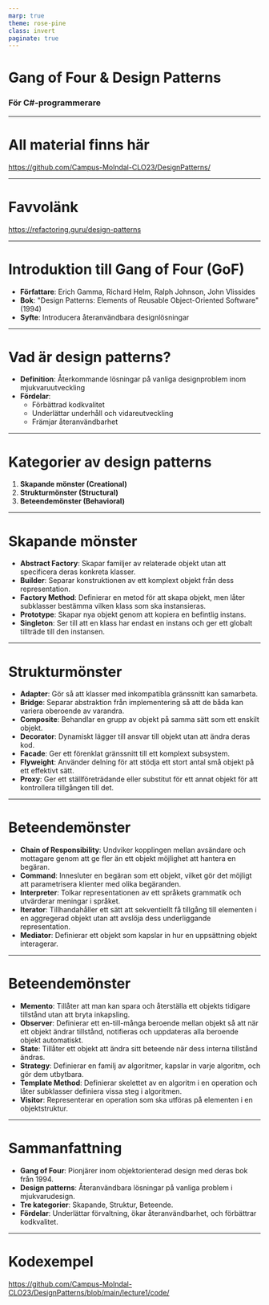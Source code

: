 ```yaml
---
marp: true
theme: rose-pine
class: invert
paginate: true
---
```


# Gang of Four & Design Patterns
### För C#-programmerare

---

# All material finns här

https://github.com/Campus-Molndal-CLO23/DesignPatterns/

---
# Favvolänk

https://refactoring.guru/design-patterns

---

# Introduktion till Gang of Four (GoF)

- **Författare**: Erich Gamma, Richard Helm, Ralph Johnson, John Vlissides
- **Bok**: "Design Patterns: Elements of Reusable Object-Oriented Software" (1994)
- **Syfte**: Introducera återanvändbara designlösningar

---

# Vad är design patterns?

- **Definition**: Återkommande lösningar på vanliga designproblem inom mjukvaruutveckling
- **Fördelar**:
  - Förbättrad kodkvalitet
  - Underlättar underhåll och vidareutveckling
  - Främjar återanvändbarhet

---

# Kategorier av design patterns

1. **Skapande mönster (Creational)**
2. **Strukturmönster (Structural)**
3. **Beteendemönster (Behavioral)**

---

# Skapande mönster

- **Abstract Factory**: Skapar familjer av relaterade objekt utan att specificera deras konkreta klasser.
- **Builder**: Separar konstruktionen av ett komplext objekt från dess representation.
- **Factory Method**: Definierar en metod för att skapa objekt, men låter subklasser bestämma vilken klass som ska instansieras.
- **Prototype**: Skapar nya objekt genom att kopiera en befintlig instans.
- **Singleton**: Ser till att en klass har endast en instans och ger ett globalt tillträde till den instansen.

---

# Strukturmönster

- **Adapter**: Gör så att klasser med inkompatibla gränssnitt kan samarbeta.
- **Bridge**: Separar abstraktion från implementering så att de båda kan variera oberoende av varandra.
- **Composite**: Behandlar en grupp av objekt på samma sätt som ett enskilt objekt.
- **Decorator**: Dynamiskt lägger till ansvar till objekt utan att ändra deras kod.
- **Facade**: Ger ett förenklat gränssnitt till ett komplext subsystem.
- **Flyweight**: Använder delning för att stödja ett stort antal små objekt på ett effektivt sätt.
- **Proxy**: Ger ett ställföreträdande eller substitut för ett annat objekt för att kontrollera tillgången till det.

---

# Beteendemönster

- **Chain of Responsibility**: Undviker kopplingen mellan avsändare och mottagare genom att ge fler än ett objekt möjlighet att hantera en begäran.
- **Command**: Innesluter en begäran som ett objekt, vilket gör det möjligt att parametrisera klienter med olika begäranden.
- **Interpreter**: Tolkar representationen av ett språkets grammatik och utvärderar meningar i språket.
- **Iterator**: Tillhandahåller ett sätt att sekventiellt få tillgång till elementen i en aggregerad objekt utan att avslöja dess underliggande representation.
- **Mediator**: Definierar ett objekt som kapslar in hur en uppsättning objekt interagerar.

---

# Beteendemönster
- **Memento**: Tillåter att man kan spara och återställa ett objekts tidigare tillstånd utan att bryta inkapsling.
- **Observer**: Definierar ett en-till-många beroende mellan objekt så att när ett objekt ändrar tillstånd, notifieras och uppdateras alla beroende objekt automatiskt.
- **State**: Tillåter ett objekt att ändra sitt beteende när dess interna tillstånd ändras.
- **Strategy**: Definierar en familj av algoritmer, kapslar in varje algoritm, och gör dem utbytbara.
- **Template Method**: Definierar skelettet av en algoritm i en operation och låter subklasser definiera vissa steg i algoritmen.
- **Visitor**: Representerar en operation som ska utföras på elementen i en objektstruktur.

---

# Sammanfattning

- **Gang of Four**: Pionjärer inom objektorienterad design med deras bok från 1994.
- **Design patterns**: Återanvändbara lösningar på vanliga problem i mjukvarudesign.
- **Tre kategorier**: Skapande, Struktur, Beteende.
- **Fördelar**: Underlättar förvaltning, ökar återanvändbarhet, och förbättrar kodkvalitet.

---

# Kodexempel

https://github.com/Campus-Molndal-CLO23/DesignPatterns/blob/main/lecture1/code/
